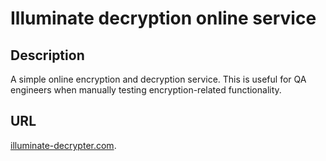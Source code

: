 # Illuminate decryption online service

## Description
A simple online encryption and decryption service.
This is useful for QA engineers when manually testing encryption-related functionality.

## URL
[illuminate-decrypter.com](http://illuminate-decrypter.com/).
 
